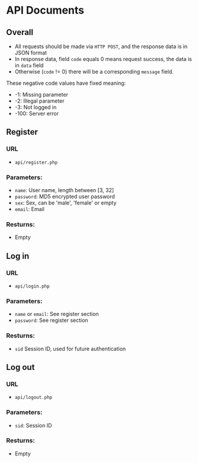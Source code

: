 # API Documents

## Overall

* All requests should be made via `HTTP POST`, and the response data is in JSON format
* In response data, field `code` equals 0 means request success, the data is in `data` field
* Otherwise (`code` != 0) there will be a corresponding `message` field.

These negative code values have fixed meaning:

* -1: Missing parameter
* -2: Illegal parameter
* -3: Not logged in
* -100: Server error

## Register

### URL

* `api/register.php`

### Parameters:

* `name`: User name, length between [3, 32]
* `password`: MD5 encrypted user password
* `sex`: Sex, can be 'male', 'female' or empty
* `email`: Email

### Resturns:

* Empty

## Log in

### URL

* `api/login.php`

### Parameters:

* `name` or `email`: See register section
* `password`: See register section

### Resturns:

* `sid` Session ID, used for future authentication

## Log out

### URL

* `api/logout.php`

### Parameters:

* `sid`: Session ID

### Resturns:

* Empty
